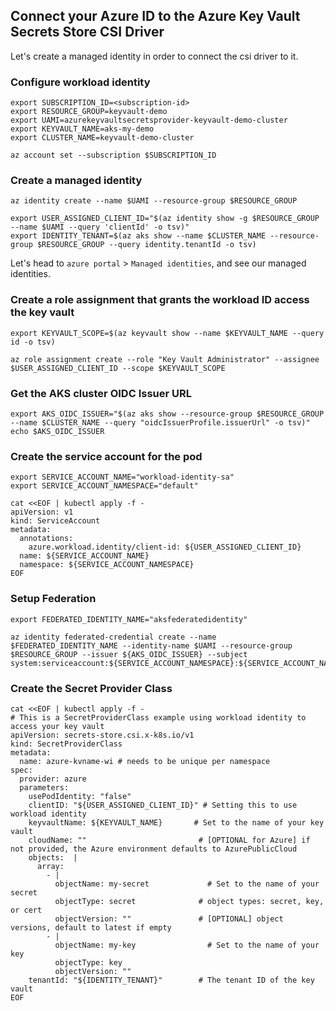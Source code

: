 ## Connect your Azure ID to the Azure Key Vault Secrets Store CSI Driver
Let's create a managed identity in order to connect the csi driver to it.
### Configure workload identity
```shell
export SUBSCRIPTION_ID=<subscription-id>
export RESOURCE_GROUP=keyvault-demo
export UAMI=azurekeyvaultsecretsprovider-keyvault-demo-cluster
export KEYVAULT_NAME=aks-my-demo
export CLUSTER_NAME=keyvault-demo-cluster

az account set --subscription $SUBSCRIPTION_ID
```

### Create a managed identity
```shell
az identity create --name $UAMI --resource-group $RESOURCE_GROUP

export USER_ASSIGNED_CLIENT_ID="$(az identity show -g $RESOURCE_GROUP --name $UAMI --query 'clientId' -o tsv)"
export IDENTITY_TENANT=$(az aks show --name $CLUSTER_NAME --resource-group $RESOURCE_GROUP --query identity.tenantId -o tsv)
```
Let's head to `azure portal` > `Managed identities`, and see our managed identities.

### Create a role assignment that grants the workload ID access the key vault
```shell
export KEYVAULT_SCOPE=$(az keyvault show --name $KEYVAULT_NAME --query id -o tsv)

az role assignment create --role "Key Vault Administrator" --assignee $USER_ASSIGNED_CLIENT_ID --scope $KEYVAULT_SCOPE
```

### Get the AKS cluster OIDC Issuer URL
```shell
export AKS_OIDC_ISSUER="$(az aks show --resource-group $RESOURCE_GROUP --name $CLUSTER_NAME --query "oidcIssuerProfile.issuerUrl" -o tsv)"
echo $AKS_OIDC_ISSUER
```

### Create the service account for the pod
```shell
export SERVICE_ACCOUNT_NAME="workload-identity-sa"
export SERVICE_ACCOUNT_NAMESPACE="default" 
```
```shell
cat <<EOF | kubectl apply -f -
apiVersion: v1
kind: ServiceAccount
metadata:
  annotations:
    azure.workload.identity/client-id: ${USER_ASSIGNED_CLIENT_ID}
  name: ${SERVICE_ACCOUNT_NAME}
  namespace: ${SERVICE_ACCOUNT_NAMESPACE}
EOF
```

### Setup Federation
```shell
export FEDERATED_IDENTITY_NAME="aksfederatedidentity" 

az identity federated-credential create --name $FEDERATED_IDENTITY_NAME --identity-name $UAMI --resource-group $RESOURCE_GROUP --issuer ${AKS_OIDC_ISSUER} --subject system:serviceaccount:${SERVICE_ACCOUNT_NAMESPACE}:${SERVICE_ACCOUNT_NAME}
```

### Create the Secret Provider Class
```shell
cat <<EOF | kubectl apply -f -
# This is a SecretProviderClass example using workload identity to access your key vault
apiVersion: secrets-store.csi.x-k8s.io/v1
kind: SecretProviderClass
metadata:
  name: azure-kvname-wi # needs to be unique per namespace
spec:
  provider: azure
  parameters:
    usePodIdentity: "false"
    clientID: "${USER_ASSIGNED_CLIENT_ID}" # Setting this to use workload identity
    keyvaultName: ${KEYVAULT_NAME}       # Set to the name of your key vault
    cloudName: ""                         # [OPTIONAL for Azure] if not provided, the Azure environment defaults to AzurePublicCloud
    objects:  |
      array:
        - |
          objectName: my-secret             # Set to the name of your secret
          objectType: secret              # object types: secret, key, or cert
          objectVersion: ""               # [OPTIONAL] object versions, default to latest if empty
        - |
          objectName: my-key                # Set to the name of your key
          objectType: key
          objectVersion: ""
    tenantId: "${IDENTITY_TENANT}"        # The tenant ID of the key vault
EOF
```